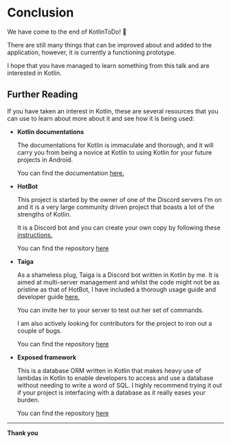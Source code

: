 # Conclusion
We have come to the end of KotlinToDo! :tada:

There are still many things that can be improved about and added to the application, however, it is currently a functioning prototype.

I hope that you have managed to learn something from this talk and are interested in Kotlin.

## Further Reading
If you have taken an interest in Kotlin, these are several resources that you can use to learn about more about it and see how it is being used:

* **Kotlin documentations**
  
  The documentations for Kotlin is immaculate and thorough, and it will carry you from being a novice at Kotlin to using Kotlin for your future projects in Android.

  You can find the documentation [here.](https://kotlinlang.org/docs/reference/)

* **HotBot**
  
  This project is started by the owner of one of the Discord servers I'm on and it is a very large community driven project that boasts a lot of the strengths of Kotlin.

  It is a Discord bot and you can create your own copy by following these [instructions.](https://gitlab.com/Aberrantfox/hotbot/blob/master/Installation.md)

  You can find the repository [here](https://gitlab.com/Aberrantfox/hotbot)

* **Taiga**
  
  As a shameless plug, Taiga is a Discord bot written in Kotlin by me. It is aimed at multi-server management and whilst the code might not be as pristine as that of HotBot, I have included a thorough usage guide and developer guide [here.](https://woojiahao.github.io/Taiga)

  You can invite her to your server to test out her set of commands.

  I am also actively looking for contributors for the project to iron out a couple of bugs.

  You can find the repository [here](https://github.com/woojiahao/Taiga)

* **Exposed framework**
  
  This is a database ORM written in Kotlin that makes heavy use of lambdas in Kotlin to enable developers to access and use a database without needing to write a word of SQL. I highly recommend trying it out if your project is interfacing with a database as it really eases your burden.

  You can find the repository [here](https://github.com/JetBrains/Exposed)

***

**Thank you** 
